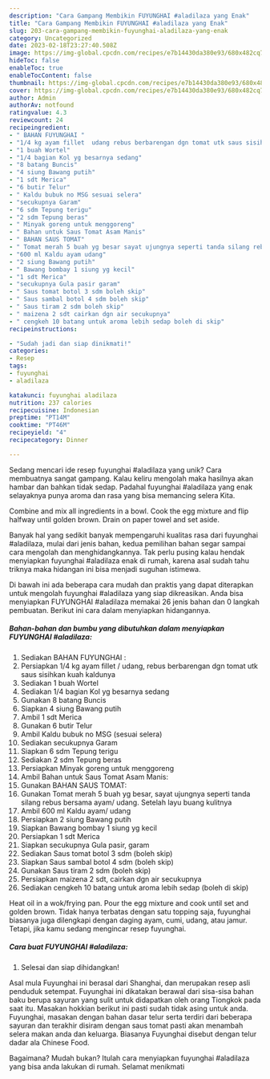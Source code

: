 ```yaml
---
description: "Cara Gampang Membikin FUYUNGHAI #aladilaza yang Enak"
title: "Cara Gampang Membikin FUYUNGHAI #aladilaza yang Enak"
slug: 203-cara-gampang-membikin-fuyunghai-aladilaza-yang-enak
category: Uncategorized
date: 2023-02-18T23:27:40.508Z
image: https://img-global.cpcdn.com/recipes/e7b14430da380e93/680x482cq70/fuyunghai-aladilaza-foto-resep-utama.jpg
hideToc: false
enableToc: true
enableTocContent: false
thumbnail: https://img-global.cpcdn.com/recipes/e7b14430da380e93/680x482cq70/fuyunghai-aladilaza-foto-resep-utama.jpg
cover: https://img-global.cpcdn.com/recipes/e7b14430da380e93/680x482cq70/fuyunghai-aladilaza-foto-resep-utama.jpg
author: Admin
authorAv: notfound
ratingvalue: 4.3
reviewcount: 24
recipeingredient:
- " BAHAN FUYUNGHAI "
- "1/4 kg ayam fillet  udang rebus berbarengan dgn tomat utk saus sisihkan kuah kaldunya"
- "1 buah Wortel"
- "1/4 bagian Kol yg besarnya sedang"
- "8 batang Buncis"
- "4 siung Bawang putih"
- "1 sdt Merica"
- "6 butir Telur"
- " Kaldu bubuk no MSG sesuai selera"
- "secukupnya Garam"
- "6 sdm Tepung terigu"
- "2 sdm Tepung beras"
- " Minyak goreng untuk menggoreng"
- " Bahan untuk Saus Tomat Asam Manis"
- " BAHAN SAUS TOMAT"
- " Tomat merah 5 buah yg besar sayat ujungnya seperti tanda silang rebus bersama ayam udang Setelah layu buang kulitnya"
- "600 ml Kaldu ayam udang"
- "2 siung Bawang putih"
- " Bawang bombay 1 siung yg kecil"
- "1 sdt Merica"
- "secukupnya Gula pasir garam"
- " Saus tomat botol 3 sdm boleh skip"
- " Saus sambal botol 4 sdm boleh skip"
- " Saus tiram 2 sdm boleh skip"
- " maizena 2 sdt cairkan dgn air secukupnya"
- " cengkeh 10 batang untuk aroma lebih sedap boleh di skip"
recipeinstructions:

- "Sudah jadi dan siap dinikmati!"
categories:
- Resep
tags:
- fuyunghai
- aladilaza

katakunci: fuyunghai aladilaza 
nutrition: 237 calories
recipecuisine: Indonesian
preptime: "PT14M"
cooktime: "PT46M"
recipeyield: "4"
recipecategory: Dinner

---
```





Sedang mencari ide resep fuyunghai #aladilaza yang unik? Cara membuatnya sangat gampang. Kalau keliru mengolah maka hasilnya akan hambar dan bahkan tidak sedap. Padahal fuyunghai #aladilaza yang enak selayaknya punya aroma dan rasa yang bisa memancing selera Kita.





Combine and mix all ingredients in a bowl. Cook the egg mixture and flip halfway until golden brown. Drain on paper towel and set aside.

Banyak hal yang sedikit banyak mempengaruhi kualitas rasa dari fuyunghai #aladilaza, mulai dari jenis bahan, kedua pemilihan bahan segar sampai cara mengolah dan menghidangkannya. Tak perlu pusing kalau hendak menyiapkan fuyunghai #aladilaza enak di rumah, karena asal sudah tahu triknya maka hidangan ini bisa menjadi suguhan istimewa.






Di bawah ini ada beberapa cara mudah dan praktis yang dapat diterapkan untuk mengolah fuyunghai #aladilaza yang siap dikreasikan. Anda bisa menyiapkan FUYUNGHAI #aladilaza memakai 26 jenis bahan dan 0 langkah pembuatan. Berikut ini cara dalam menyiapkan hidangannya.

<!--inarticleads1-->

##### Bahan-bahan dan bumbu yang dibutuhkan dalam menyiapkan FUYUNGHAI #aladilaza:

1. Sediakan  BAHAN FUYUNGHAI :
1. Persiapkan 1/4 kg ayam fillet / udang, rebus berbarengan dgn tomat utk saus sisihkan kuah kaldunya
1. Sediakan 1 buah Wortel
1. Sediakan 1/4 bagian Kol yg besarnya sedang
1. Gunakan 8 batang Buncis
1. Siapkan 4 siung Bawang putih
1. Ambil 1 sdt Merica
1. Gunakan 6 butir Telur
1. Ambil  Kaldu bubuk no MSG (sesuai selera)
1. Sediakan secukupnya Garam
1. Siapkan 6 sdm Tepung terigu
1. Sediakan 2 sdm Tepung beras
1. Persiapkan  Minyak goreng untuk menggoreng
1. Ambil  Bahan untuk Saus Tomat Asam Manis:
1. Gunakan  BAHAN SAUS TOMAT:
1. Gunakan  Tomat merah 5 buah yg besar, sayat ujungnya seperti tanda silang rebus bersama ayam/ udang. Setelah layu buang kulitnya
1. Ambil 600 ml Kaldu ayam/ udang
1. Persiapkan 2 siung Bawang putih
1. Siapkan  Bawang bombay 1 siung yg kecil
1. Persiapkan 1 sdt Merica
1. Siapkan secukupnya Gula pasir, garam
1. Sediakan  Saus tomat botol 3 sdm (boleh skip)
1. Siapkan  Saus sambal botol 4 sdm (boleh skip)
1. Gunakan  Saus tiram 2 sdm (boleh skip)
1. Persiapkan  maizena 2 sdt, cairkan dgn air secukupnya
1. Sediakan  cengkeh 10 batang untuk aroma lebih sedap (boleh di skip)


Heat oil in a wok/frying pan. Pour the egg mixture and cook until set and golden brown. Tidak hanya terbatas dengan satu topping saja, fuyunghai biasanya juga dilengkapi dengan daging ayam, cumi, udang, atau jamur. Tetapi, jika kamu sedang mengincar resep fuyunghai. 

<!--inarticleads2-->

##### Cara buat FUYUNGHAI #aladilaza:


1. Selesai dan siap dihidangkan!

Asal mula Fuyunghai ini berasal dari Shanghai, dan merupakan resep asli penduduk setempat. Fuyunghai ini dikatakan berawal dari sisa-sisa bahan baku berupa sayuran yang sulit untuk didapatkan oleh orang Tiongkok pada saat itu. Masakan hokkian berikut ini pasti sudah tidak asing untuk anda. Fuyunghai, masakan dengan bahan dasar telur serta terdiri dari beberapa sayuran dan terakhir disiram dengan saus tomat pasti akan menambah selera makan anda dan keluarga. Biasanya Fuyunghai disebut dengan telur dadar ala Chinese Food. 

Bagaimana? Mudah bukan? Itulah cara menyiapkan fuyunghai #aladilaza yang bisa anda lakukan di rumah. Selamat menikmati
